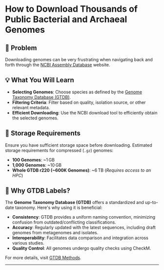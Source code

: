 # How to Download Thousands of Public Bacterial and Archaeal Genomes

## 🚧 Problem
Downloading genomes can be very frustrating when navigating back and forth through the [NCBI Assembly Database](https://www.ncbi.nlm.nih.gov/assembly/) website. 

## 💡 What You Will Learn
- **Selecting Genomes**: Choose species as defined by the [Genome Taxonomy Database (GTDB)](https://gtdb.ecogenomic.org/).
- **Filtering Criteria**: Filter based on quality, isolation source, or other relevant metadata.
- **Efficient Downloading**: Use the NCBI download tool to efficiently obtain the selected genomes.

## 💾 Storage Requirements

Ensure you have sufficient storage space before downloading. Estimated storage requirements for compressed (`.gz`) genomes:

- **100 Genomes**: ~1 GB
- **1,000 Genomes**: ~10 GB
- **Whole GTDB r220 (~600K Genomes)**: ~6 TB (*Requires access to an HPC*)

## 🧬 Why GTDB Labels?

The **Genome Taxonomy Database (GTDB)** offers a standardized and up-to-date taxonomy. Here's why using it is beneficial:

- **Consistency**: GTDB provides a uniform naming convention, minimizing confusion from outdated/conflicting classifications.
- **Accuracy**: Regularly updated with the latest sequences, including draft genomes from metagenomes and isolates.
- **Interoperability**: Facilitates data comparison and integration across various studies.
- **Quality Control**: All genomes undergo quality checks using CheckM.

For more details, visit [GTDB Methods](https://gtdb.ecogenomic.org/methods).

---
